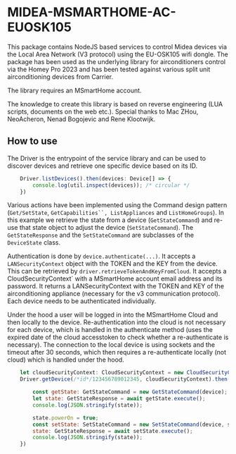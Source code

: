 # MIDEA-MSMARTHOME-AC-EUOSK105
This package contains NodeJS based services to control Midea devices via the Local Area Network (V3 protocol) using the EU-OSK105 wifi dongle. The package has been used as the underlying library for airconditioners control via the Homey Pro 2023 and has been tested against various split unit airconditioning devices from Carrier.

The library requires an MSmartHome account.

The knowledge to create this library is based on reverse engineering (LUA scripts, documents on the web etc.). Special thanks to Mac ZHou, NeoAcheron, Nenad Bogojevic and Rene Klootwijk.

## How to use

The Driver is the entrypoint of the service library and can be used to discover devices and retrieve one specific device based on its ID.
```js
	Driver.listDevices().then(devices: Device[] => {
		console.log(util.inspect(devices)); /* circular */
	})
```


Various actions have been implemented using the Command design pattern (`Get/SetState`, `GetCapabilities``, ListAppliances` and `ListHomeGroups`). In this example we retrieve the state from a device (`GetStateCommand`) and re-use that state object to adjust the device (`SetStateCommand`). The `GetStateResponse` and the `SetStateCommand` are subclasses of the `DeviceState` class.

Authentication is done by `device.authenticate(...)`. It accepts a `LANSecurityContext` object with the TOKEN and the KEY from the device. This can be retrieved by `driver.retrieveTokenAndKeyFromCloud`. It accepts a CloudSecurityContext` with a MSmartHome account email address and its password. It returns a LANSecurityContext with the TOKEN and KEY of the airconditioning appliance (necessary for the v3 communication protocol). Each device needs to be authenticated individually. 

Under the hood a user will be logged in into the MSmartHome Cloud and then locally to the device. Re-authentication into the cloud is not necessary for each device, which is handled in the authenticate method (uses the expired date of the cloud accesstoken to check whether a re-authenticate is necessary). The connection to the local device is using sockets and the timeout after 30 seconds, which then requires a re-authenticate locally (not cloud) which is handled under the hood.

```js
	let cloudSecurityContext: CloudSecurityContext = new CloudSecurityContext('<account>', '<password>');
	Driver.getDevice(/*id*/123456789012345, cloudSecurityContext).then(async device: Device => {

		const getState: GetStateCommand = new GetStateCommand(device);
		let state: GetStateResponse = await getState.execute();
		console.log(JSON.stringify(state));

		state.powerOn = true;
		const setState: SetStateCommand = new SetStateCommand(device, state);
		state: GetStateResponse = await setState.execute();
		console.log(JSON.stringify(state));
	})
```